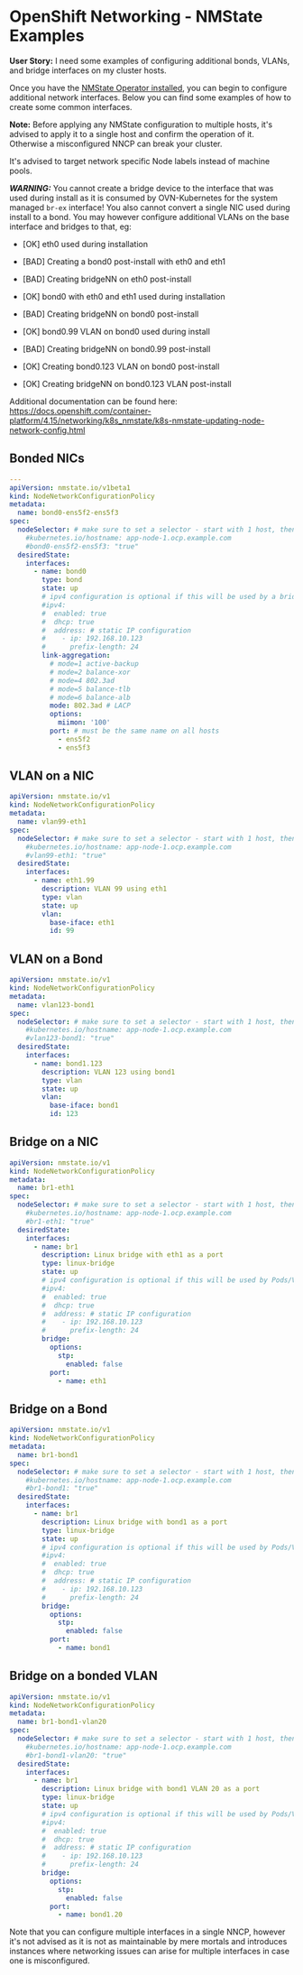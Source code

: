# OpenShift Networking - NMState Examples

**User Story:** I need some examples of configuring additional bonds, VLANs, and bridge interfaces on my cluster hosts.

Once you have the [NMState Operator installed](./nmstate-operator.md), you can begin to configure additional network interfaces.  Below you can find some examples of how to create some common interfaces.

**Note:** Before applying any NMState configuration to multiple hosts, it's advised to apply it to a single host and confirm the operation of it.  Otherwise a misconfigured NNCP can break your cluster.

It's advised to target network specific Node labels instead of machine pools.

***WARNING:*** You cannot create a bridge device to the interface that was used during install as it is consumed by OVN-Kubernetes for the system managed `br-ex` interface!  You also cannot convert a single NIC used during install to a bond.  You may however configure additional VLANs on the base interface and bridges to that, eg:

- [OK] eth0 used during installation
- [BAD] Creating a bond0 post-install with eth0 and eth1
- [BAD] Creating bridgeNN on eth0 post-install

- [OK] bond0 with eth0 and eth1 used during installation
- [BAD] Creating bridgeNN on bond0 post-install

- [OK] bond0.99 VLAN on bond0 used during install
- [BAD] Creating bridgeNN on bond0.99 post-install
- [OK] Creating bond0.123 VLAN on bond0 post-install
- [OK] Creating bridgeNN on bond0.123 VLAN post-install

Additional documentation can be found here: https://docs.openshift.com/container-platform/4.15/networking/k8s_nmstate/k8s-nmstate-updating-node-network-config.html

## Bonded NICs

```yaml
---
apiVersion: nmstate.io/v1beta1
kind: NodeNetworkConfigurationPolicy
metadata:
  name: bond0-ens5f2-ens5f3
spec:
  nodeSelector: # make sure to set a selector - start with 1 host, then apply to more
    #kubernetes.io/hostname: app-node-1.ocp.example.com
    #bond0-ens5f2-ens5f3: "true"
  desiredState:
    interfaces:
      - name: bond0
        type: bond
        state: up
        # ipv4 configuration is optional if this will be used by a bridge
        #ipv4:
        #  enabled: true
        #  dhcp: true
        #  address: # static IP configuration
        #    - ip: 192.168.10.123
        #      prefix-length: 24
        link-aggregation:
          # mode=1 active-backup
          # mode=2 balance-xor
          # mode=4 802.3ad
          # mode=5 balance-tlb
          # mode=6 balance-alb
          mode: 802.3ad # LACP
          options:
            miimon: '100'
          port: # must be the same name on all hosts
            - ens5f2
            - ens5f3
```

## VLAN on a NIC

```yaml
apiVersion: nmstate.io/v1
kind: NodeNetworkConfigurationPolicy
metadata:
  name: vlan99-eth1
spec:
  nodeSelector: # make sure to set a selector - start with 1 host, then apply to more
    #kubernetes.io/hostname: app-node-1.ocp.example.com
    #vlan99-eth1: "true"
  desiredState:
    interfaces:
      - name: eth1.99
        description: VLAN 99 using eth1
        type: vlan
        state: up
        vlan:
          base-iface: eth1
          id: 99
```

## VLAN on a Bond

```yaml
apiVersion: nmstate.io/v1
kind: NodeNetworkConfigurationPolicy
metadata:
  name: vlan123-bond1
spec:
  nodeSelector: # make sure to set a selector - start with 1 host, then apply to more
    #kubernetes.io/hostname: app-node-1.ocp.example.com
    #vlan123-bond1: "true"
  desiredState:
    interfaces:
      - name: bond1.123
        description: VLAN 123 using bond1
        type: vlan
        state: up
        vlan:
          base-iface: bond1
          id: 123
```

## Bridge on a NIC

```yaml
apiVersion: nmstate.io/v1
kind: NodeNetworkConfigurationPolicy
metadata:
  name: br1-eth1
spec:
  nodeSelector: # make sure to set a selector - start with 1 host, then apply to more
    #kubernetes.io/hostname: app-node-1.ocp.example.com
    #br1-eth1: "true"
  desiredState:
    interfaces:
      - name: br1
        description: Linux bridge with eth1 as a port
        type: linux-bridge
        state: up
        # ipv4 configuration is optional if this will be used by Pods/VMs
        #ipv4:
        #  enabled: true
        #  dhcp: true
        #  address: # static IP configuration
        #    - ip: 192.168.10.123
        #      prefix-length: 24
        bridge:
          options:
            stp:
              enabled: false
          port:
            - name: eth1
```

## Bridge on a Bond

```yaml
apiVersion: nmstate.io/v1
kind: NodeNetworkConfigurationPolicy
metadata:
  name: br1-bond1
spec:
  nodeSelector: # make sure to set a selector - start with 1 host, then apply to more
    #kubernetes.io/hostname: app-node-1.ocp.example.com
    #br1-bond1: "true"
  desiredState:
    interfaces:
      - name: br1
        description: Linux bridge with bond1 as a port
        type: linux-bridge
        state: up
        # ipv4 configuration is optional if this will be used by Pods/VMs
        #ipv4:
        #  enabled: true
        #  dhcp: true
        #  address: # static IP configuration
        #    - ip: 192.168.10.123
        #      prefix-length: 24
        bridge:
          options:
            stp:
              enabled: false
          port:
            - name: bond1
```

## Bridge on a bonded VLAN

```yaml
apiVersion: nmstate.io/v1
kind: NodeNetworkConfigurationPolicy
metadata:
  name: br1-bond1-vlan20
spec:
  nodeSelector: # make sure to set a selector - start with 1 host, then apply to more
    #kubernetes.io/hostname: app-node-1.ocp.example.com
    #br1-bond1-vlan20: "true"
  desiredState:
    interfaces:
      - name: br1
        description: Linux bridge with bond1 VLAN 20 as a port
        type: linux-bridge
        state: up
        # ipv4 configuration is optional if this will be used by Pods/VMs
        #ipv4:
        #  enabled: true
        #  dhcp: true
        #  address: # static IP configuration
        #    - ip: 192.168.10.123
        #      prefix-length: 24
        bridge:
          options:
            stp:
              enabled: false
          port:
            - name: bond1.20
```

Note that you can configure multiple interfaces in a single NNCP, however it's not advised as it is not as maintainable by mere mortals and introduces instances where networking issues can arise for multiple interfaces in case one is misconfigured.
